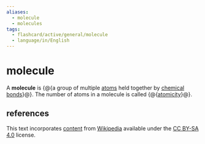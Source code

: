 ```yaml
---
aliases:
  - molecule
  - molecules
tags:
  - flashcard/active/general/molecule
  - language/in/English
---
```


# molecule

A __molecule__ is {@{a group of multiple [atoms](atom.md) held together by [chemical bonds](chemical%20bond.md)}@}. The number of atoms in a molecule is called {@{[atomicity](atomicity.md)}@}. <!--SR:!2028-11-03,1471,290!2025-09-14,685,330-->

## references

This text incorporates [content](https://en.wikipedia.org/wiki/molecule) from [Wikipedia](Wikipedia.md) available under the [CC BY-SA 4.0](https://creativecommons.org/licenses/by-sa/4.0/) license.
